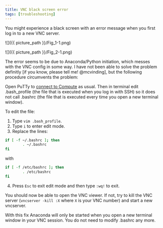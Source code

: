 ```yaml
---
title: VNC black screen error
tags: [troubleshooting]
---
```

You might experience a black screen with an error message when you first log in to a new VNC server.

![]({{ picture_path }}/Fig_1-1.png)

![]({{ picture_path }}/Fig_2-1.png)

The error seems to be due to Anaconda/Python initiation, which messes with the VNC config in some way. I have not been able to solve the problem definitly [if you know, please tell me! @mcvinding], but the following procedure circumvents the problem:

Open PuTTy to [connect to Compute](../set-up-connection/03_Connect-to-Compute.md) as usual. Then in terminal edit .bash_profile (the file that is executed when you log in with SSH) so it does not call .bashrc (the file that is executed every time you open a new terminal window).

To edit the file:
1. Type `vim .bash_profile`. 
2. Type `i` to enter edit mode.
3. Replace the lines:

````bash
if [ -f ~/.bashrc ]; then
        . ~/.bashrc
fi
````
with 

````bash
if [ -f /etc/bashrc ]; then
        . /etc/bashrc
fi
````
4. Press `Esc` to exit edit mode and then type `:wq!` to exit.

You should now be able to open the VNC viewer. If not, try to kill the VNC server (`vncserver -kill :X` where `X` is your VNC number) and start a new vncserver.

With this fix Anaconda will only be started when you open a new terminal window in your VNC session. You do not need to modify .bashrc any more.